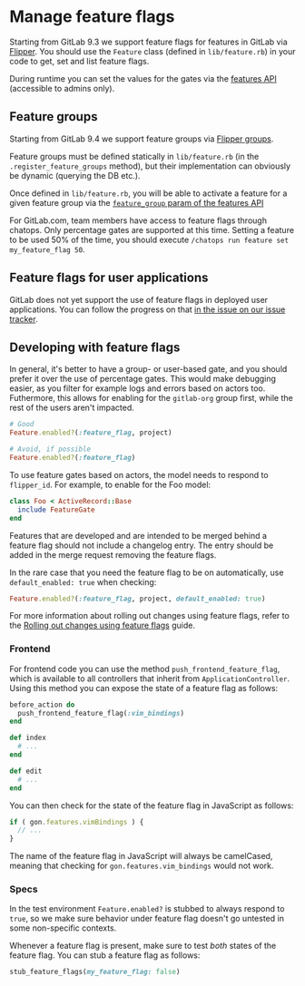 # Manage feature flags

Starting from GitLab 9.3 we support feature flags for features in GitLab via
[Flipper](https://github.com/jnunemaker/flipper/). You should use the `Feature`
class (defined in `lib/feature.rb`) in your code to get, set and list feature
flags.

During runtime you can set the values for the gates via the
[features API](../api/features.md) (accessible to admins only).

## Feature groups

Starting from GitLab 9.4 we support feature groups via
[Flipper groups](https://github.com/jnunemaker/flipper/blob/v0.10.2/docs/Gates.md#2-group).

Feature groups must be defined statically in `lib/feature.rb` (in the
`.register_feature_groups` method), but their implementation can obviously be
dynamic (querying the DB etc.).

Once defined in `lib/feature.rb`, you will be able to activate a
feature for a given feature group via the [`feature_group` param of the features API](../api/features.md#set-or-create-a-feature)

For GitLab.com, team members have access to feature flags through chatops. Only
percentage gates are supported at this time. Setting a feature to be used 50% of
the time, you should execute `/chatops run feature set my_feature_flag 50`.

## Feature flags for user applications

GitLab does not yet support the use of feature flags in deployed user applications.
You can follow the progress on that [in the issue on our issue tracker](https://gitlab.com/gitlab-org/gitlab-ee/issues/779).

## Developing with feature flags

In general, it's better to have a group- or user-based gate, and you should prefer
it over the use of percentage gates. This would make debugging easier, as you
filter for example logs and errors based on actors too. Futhermore, this allows
for enabling for the `gitlab-org` group first, while the rest of the users
aren't impacted.

```ruby
# Good
Feature.enabled?(:feature_flag, project)

# Avoid, if possible
Feature.enabled?(:feature_flag)
```

To use feature gates based on actors, the model needs to respond to
`flipper_id`. For example, to enable for the Foo model:

```ruby
class Foo < ActiveRecord::Base
  include FeatureGate
end
```

Features that are developed and are intended to be merged behind a feature flag
should not include a changelog entry. The entry should be added in the merge
request removing the feature flags.

In the rare case that you need the feature flag to be on automatically, use
`default_enabled: true` when checking:

```ruby
Feature.enabled?(:feature_flag, project, default_enabled: true)
```

For more information about rolling out changes using feature flags, refer to the
[Rolling out changes using feature flags](rolling_out_changes_using_feature_flags.md)
guide.

### Frontend

For frontend code you can use the method `push_frontend_feature_flag`, which is
available to all controllers that inherit from `ApplicationController`. Using
this method you can expose the state of a feature flag as follows:

```ruby
before_action do
  push_frontend_feature_flag(:vim_bindings)
end

def index
  # ...
end

def edit
  # ...
end
```

You can then check for the state of the feature flag in JavaScript as follows:

```javascript
if ( gon.features.vimBindings ) {
  // ...
}
```

The name of the feature flag in JavaScript will always be camelCased, meaning
that checking for `gon.features.vim_bindings` would not work.

### Specs

In the test environment `Feature.enabled?` is stubbed to always respond to `true`,
so we make sure behavior under feature flag doesn't go untested in some non-specific
contexts.

Whenever a feature flag is present, make sure to test _both_ states of the
feature flag. You can stub a feature flag as follows:

```ruby
stub_feature_flags(my_feature_flag: false)
```
